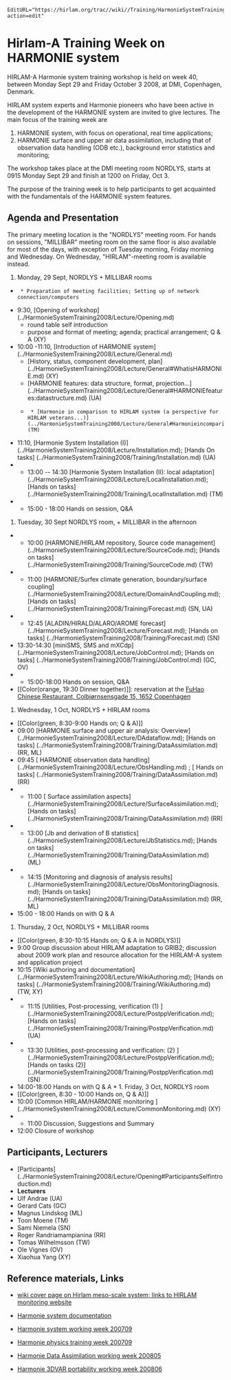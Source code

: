 ```@meta
EditURL="https://hirlam.org/trac//wiki//Training/HarmonieSystemTraining2008?action=edit"
```
# Hirlam-A Training Week on HARMONIE system

HIRLAM-A Harmonie system training workshop is held on week 40, between Monday Sept 29 and Friday October 3 2008, at DMI, Copenhagen, Denmark. 

HIRLAM system experts and Harmonie pioneers who have been active in the development of the HARMONIE system are invited to give lectures. The main focus of the training week are
 1. HARMONIE system, with focus on operational, real time applications;
 1. HARMONIE surface and upper air data assimilation, including that of observation data handling (ODB etc.), background error statistics and monitoring;

The workshop takes place at the DMI meeting room NORDLYS, starts at 0915 Monday Sept 29 and finish at 1200 on Friday, Oct 3.

The purpose of the training week is to help participants to get acquainted with the fundamentals of the HARMONIE system features. 

## Agenda and Presentation

The primary meeting location is the "NORDLYS" meeting room. For hands on sessions, "MILLIBAR" meeting room on the same floor is also available for most of the days, with exception of Tuesday morning, Friday morning and Wednesday. On Wednesday, "HIRLAM"-meeting room is available instead.

 1. Monday, 29 Sept, NORDLYS + MILLIBAR rooms
   *      * Preparation of meeting facilities; Setting up of network connection/computers
   * 9:30, [Opening of workshop] (../HarmonieSystemTraining2008/Lecture/Opening.md)
     * round table self introduction
     * purpose and format of meeting; agenda; practical arrangement; Q & A (XY)
   * 10:00 -11:10, [Introduction of HARMONIE system] (../HarmonieSystemTraining2008/Lecture/General.md)
     * [History, status, component development, plan] (../HarmonieSystemTraining2008/Lecture/General#WhatisHARMONIE.md) (XY)
     * [HARMONIE features: data structure, format, projection...] (../HarmonieSystemTraining2008/Lecture/General#HARMONIEfeatures:datastructure.md) (UA)
     *      * [Harmonie in comparison to HIRLAM system (a perspective for HIRLAM veterans...)] (../HarmonieSystemTraining2008/Lecture/General#HarmonieincomparisontoHIRLAMsystem.md)(TM)
   * 11:10, [Harmonie System Installation (I)] (../HarmonieSystemTraining2008/Lecture/Installation.md); [Hands On tasks] (../HarmonieSystemTraining2008/Training/Installation.md) (UA)
   *    * 13:00 -- 14:30 [Harmonie System Installation (II): local adaptation] (../HarmonieSystemTraining2008/Lecture/LocalInstallation.md); [Hands on tasks] (../HarmonieSystemTraining2008/Training/LocalInstallation.md) (TM) 
   *    * 15:00 - 18:00 Hands on session, Q&A
 1. Tuesday, 30 Sept NORDLYS room, + MILLIBAR in the afternoon
   *    * 10:00 [HARMONIE/HIRLAM repository, Source code management] (../HarmonieSystemTraining2008/Lecture/SourceCode.md); [Hands on tasks] (../HarmonieSystemTraining2008/Training/SourceCode.md) (TW)
   *    * 11:00 [HARMONIE/Surfex climate generation, boundary/surface coupling] (../HarmonieSystemTraining2008/Lecture/DomainAndCoupling.md); [Hands on tasks] (../HarmonieSystemTraining2008/Training/Forecast.md)  (SN, UA)
   *    * 12:45 [ALADIN/HIRALD/ALARO/AROME forecast] (../HarmonieSystemTraining2008/Lecture/Forecast.md); [Hands on tasks] (../HarmonieSystemTraining2008/Training/Forecast.md) (SN)
   * 13:30-14:30 [miniSMS, SMS and mXCdp] (../HarmonieSystemTraining2008/Lecture/JobControl.md); [Hands on tasks] (../HarmonieSystemTraining2008/Training/JobControl.md) (GC, OV)
   *    * 15:00-18:00 Hands on session, Q&A
   * [[Color(orange, 19:30 Dinner together)]]: reservation at the [FuHao Chinese Restaurant, Colbjørnsensgade 15, 1652 Copenhagen](http://www.aok.dk/restauranter-cafeer/fu-hao)
 1. Wednesday, 1 Oct, NORDLYS + HIRLAM rooms
   * [[Color(green, 8:30-9:00 Hands on; Q & A)]] 
   * 09:00 [HARMONIE surface and upper air analysis: Overview] (../HarmonieSystemTraining2008/Lecture/DAdataflow.md); [Hands on tasks] (../HarmonieSystemTraining2008/Training/DataAssimilation.md)  (RR, ML)
   * 09:45 [ HARMONIE observation data handling] (../HarmonieSystemTraining2008/Lecture/ObsHandling.md) ; [ Hands on tasks] (../HarmonieSystemTraining2008/Training/DataAssimilation.md)  (RR)
   *    * 11:00 [ Surface assimilation aspects] (../HarmonieSystemTraining2008/Lecture/SurfaceAssimilation.md); [Hands on tasks] (../HarmonieSystemTraining2008/Training/DataAssimilation.md) (RR)
   *    * 13:00 [Jb and derivation of B statistics] (../HarmonieSystemTraining2008/Lecture/JbStatistics.md); [Hands on tasks] (../HarmonieSystemTraining2008/Training/DataAssimilation.md) (ML)
   *    * 14:15 [Monitoring and diagnosis of analysis results] (../HarmonieSystemTraining2008/Lecture/ObsMonitoringDiagnosis.md); [Hands on tasks] (../HarmonieSystemTraining2008/Training/DataAssimilation.md) (RR, ML)
   * 15:00 - 18:00 Hands on with Q & A
 1. Thursday, 2 Oct, NORDLYS + MILLIBAR rooms
   * [[Color(green, 8:30-10:15 Hands on; Q & A in NORDLYS)]] 
   * 9:00 Group discussion about HIRLAM adaptation to GRIB2; discussion about 2009 work plan and resource allocation for the HIRLAM-A system and application project
   * 10:15 [Wiki authoring and documentation] (../HarmonieSystemTraining2008/Lecture/WikiAuthoring.md); [Hands on tasks] (../HarmonieSystemTraining2008/Training/WikiAuthoring.md)  (TW, XY)
   *    * 11:15 [Utilities, Post-processing, verification (1) ] (../HarmonieSystemTraining2008/Lecture/PostppVerification.md); [Hands on tasks] (../HarmonieSystemTraining2008/Training/PostppVerification.md)  (UA)
   *    * 13:30 [Utilities, post-processing and verification: (2) ] (../HarmonieSystemTraining2008/Lecture/PostppVerification.md); [Hands on tasks (2)] (../HarmonieSystemTraining2008/Training/PostppVerification.md)  (SN)
   * 14:00-18:00 Hands on with Q & A
    *  1. Friday, 3 Oct, NORDLYS room
   * [[Color(green, 8:30 - 10:00 Hands on, Q & A)]] 
   * 10:00 [Common HIRLAM/HARMONIE monitoring ] (../HarmonieSystemTraining2008/Lecture/CommonMonitoring.md)  (XY)
   *    * 11:00  Discussion, Suggestions and Summary
   * 12:00  Closure of workshop
## Participants, Lecturers
 * [Participants] (../HarmonieSystemTraining2008/Lecture/Opening#ParticipantsSelfintroduction.md)
 * **Lecturers**
  * Ulf Andrae (UA)
  * Gerard Cats (GC)
  * Magnus Lindskog (ML)
  * Toon Moene (TM)
  * Sami Niemela (SN)
  * Roger Randriamampianina (RR)
  * Tomas Wilhelmsson (TW)
  * Ole Vignes (OV)
  * Xiaohua Yang (XY)

## Reference materials, Links

 * [wiki cover page on Hirlam meso-scale system; links to HIRLAM monitoring website ](https://hirlam.org/trac/wiki#MesoscalemodellinginHIRLAM)
 * [Harmonie system documentation](https://hirlam.org/trac/wiki/HarmonieSystemDocumentation)

 * [Harmonie system working week 200709](https://hirlam.org/trac/wiki/SystemWorkingmeeting200709)
 * [Harmonie physics training week 200709](https://hirlam.org/trac/wiki/HARMONIE_WORKSHOP)
 * [Harmonie Data Assimilation working week 200805](https://hirlam.org/trac/wiki/HarmonieDAWorkshop200805)
 * [Harmonie 3DVAR portability working week 200806](https://hirlam.org/trac/wiki/HarmonieDAworkingweek200806)

